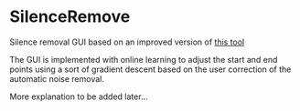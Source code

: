 # SilenceRemove

Silence removal GUI based on an improved version of [this tool](https://www.mathworks.com/matlabcentral/fileexchange/28826-silence-removal-in-speech-signals?focused=c9fdfa40-65ab-e9fe-13b9-d9d3efb80fa8&tab=function)

The GUI is implemented with online learning to adjust the start and end points using a sort of gradient descent based on the user correction of the automatic noise removal.

More explanation to be added later...
